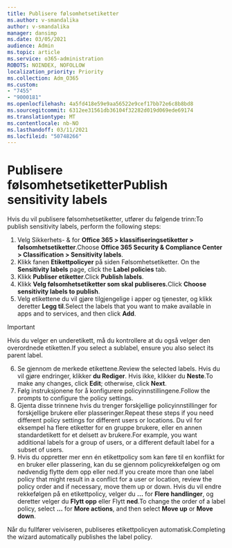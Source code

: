 ```yaml
---
title: Publisere følsomhetsetiketter
ms.author: v-smandalika
author: v-smandalika
manager: dansimp
ms.date: 03/05/2021
audience: Admin
ms.topic: article
ms.service: o365-administration
ROBOTS: NOINDEX, NOFOLLOW
localization_priority: Priority
ms.collection: Adm_O365
ms.custom:
- "7455"
- "9000181"
ms.openlocfilehash: 4a5fd418e59e9aa56522e9cef17bb72e6c8b8bd8
ms.sourcegitcommit: 6312ee31561db36104f32282d019d069ede69174
ms.translationtype: MT
ms.contentlocale: nb-NO
ms.lasthandoff: 03/11/2021
ms.locfileid: "50748266"
---
```

# <a name="publish-sensitivity-labels"></a><span data-ttu-id="e6bdd-102">Publisere følsomhetsetiketter</span><span class="sxs-lookup"><span data-stu-id="e6bdd-102">Publish sensitivity labels</span></span>

<span data-ttu-id="e6bdd-103">Hvis du vil publisere følsomhetsetiketter, utfører du følgende trinn:</span><span class="sxs-lookup"><span data-stu-id="e6bdd-103">To publish sensitivity labels, perform the following steps:</span></span>

1. <span data-ttu-id="e6bdd-104">Velg Sikkerhets- & for **Office 365 > klassifiseringsetiketter > følsomhetsetiketter**.</span><span class="sxs-lookup"><span data-stu-id="e6bdd-104">Choose **Office 365 Security & Compliance Center > Classification > Sensitivity labels**.</span></span>
2. <span data-ttu-id="e6bdd-105">Klikk fanen **Etikettpolicyer** på siden Følsomhetsetiketter. </span><span class="sxs-lookup"><span data-stu-id="e6bdd-105">On the **Sensitivity labels** page, click the **Label policies** tab.</span></span>
3. <span data-ttu-id="e6bdd-106">Klikk **Publiser etiketter**.</span><span class="sxs-lookup"><span data-stu-id="e6bdd-106">Click **Publish labels**.</span></span>
4. <span data-ttu-id="e6bdd-107">Klikk **Velg følsomhetsetiketter som skal publiseres.**</span><span class="sxs-lookup"><span data-stu-id="e6bdd-107">Click **Choose sensitivity labels to publish**.</span></span> 
5. <span data-ttu-id="e6bdd-108">Velg etikettene du vil gjøre tilgjengelige i apper og tjenester, og klikk deretter **Legg til**.</span><span class="sxs-lookup"><span data-stu-id="e6bdd-108">Select the labels that you want to make available in apps and to services, and then click **Add**.</span></span>
> [!IMPORTANT]
> <span data-ttu-id="e6bdd-109">Hvis du velger en underetikett, må du kontrollere at du også velger den overordnede etiketten.</span><span class="sxs-lookup"><span data-stu-id="e6bdd-109">If you select a sublabel, ensure you also select its parent label.</span></span>
6. <span data-ttu-id="e6bdd-110">Se gjennom de merkede etikettene.</span><span class="sxs-lookup"><span data-stu-id="e6bdd-110">Review the selected labels.</span></span> <span data-ttu-id="e6bdd-111">Hvis du vil gjøre endringer, klikker **du Rediger**. Hvis ikke, klikker du **Neste**.</span><span class="sxs-lookup"><span data-stu-id="e6bdd-111">To make any changes, click **Edit**; otherwise, click **Next**.</span></span>
7. <span data-ttu-id="e6bdd-112">Følg instruksjonene for å konfigurere policyinnstillingene.</span><span class="sxs-lookup"><span data-stu-id="e6bdd-112">Follow the prompts to configure the policy settings.</span></span>
8. <span data-ttu-id="e6bdd-113">Gjenta disse trinnene hvis du trenger forskjellige policyinnstillinger for forskjellige brukere eller plasseringer.</span><span class="sxs-lookup"><span data-stu-id="e6bdd-113">Repeat these steps if you need different policy settings for different users or locations.</span></span> <span data-ttu-id="e6bdd-114">Du vil for eksempel ha flere etiketter for en gruppe brukere, eller en annen standardetikett for et delsett av brukere.</span><span class="sxs-lookup"><span data-stu-id="e6bdd-114">For example, you want additional labels for a group of users, or a different default label for a subset of users.</span></span>
9. <span data-ttu-id="e6bdd-115">Hvis du oppretter mer enn én etikettpolicy som kan føre til en konflikt for en bruker eller plassering, kan du se gjennom policyrekkefølgen og om nødvendig flytte dem opp eller ned.</span><span class="sxs-lookup"><span data-stu-id="e6bdd-115">If you create more than one label policy that might result in a conflict for a user or location, review the policy order and if necessary, move them up or down.</span></span> <span data-ttu-id="e6bdd-116">Hvis du vil endre rekkefølgen på en etikettpolicy, velger du **...** for **Flere handlinger**, og deretter velger du **Flytt opp** eller Flytt **ned**.</span><span class="sxs-lookup"><span data-stu-id="e6bdd-116">To change the order of a label policy, select **...** for **More actions**, and then select **Move up** or **Move down**.</span></span>

<span data-ttu-id="e6bdd-117">Når du fullfører veiviseren, publiseres etikettpolicyen automatisk.</span><span class="sxs-lookup"><span data-stu-id="e6bdd-117">Completing the wizard automatically publishes the label policy.</span></span>

